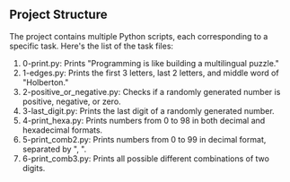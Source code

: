 ## Project Structure

The project contains multiple Python scripts, each corresponding to a specific task. Here's the list of the task files:

1. 0-print.py: Prints "Programming is like building a multilingual puzzle."
2. 1-edges.py: Prints the first 3 letters, last 2 letters, and middle word of "Holberton."
3. 2-positive_or_negative.py: Checks if a randomly generated number is positive, negative, or zero.
4. 3-last_digit.py: Prints the last digit of a randomly generated number.
5. 4-print_hexa.py: Prints numbers from 0 to 98 in both decimal and hexadecimal formats.
6. 5-print_comb2.py: Prints numbers from 0 to 99 in decimal format, separated by ", ".
7. 6-print_comb3.py: Prints all possible different combinations of two digits.